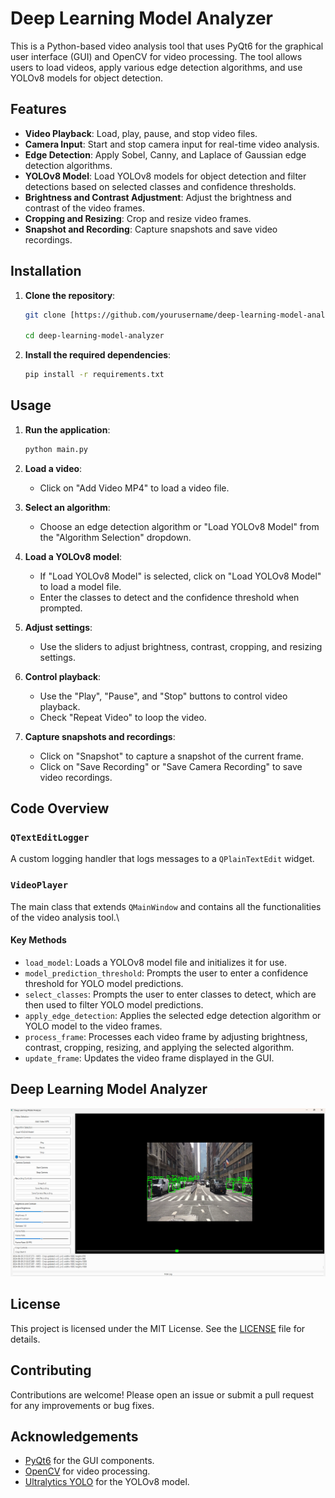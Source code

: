# Deep Learning Model Analyzer

This is a Python-based video analysis tool that uses PyQt6 for the graphical user interface (GUI) and OpenCV for video processing. The tool allows users to load videos, apply various edge detection algorithms, and use YOLOv8 models for object detection.

## Features

- **Video Playback**: Load, play, pause, and stop video files.
- **Camera Input**: Start and stop camera input for real-time video analysis.
- **Edge Detection**: Apply Sobel, Canny, and Laplace of Gaussian edge detection algorithms.
- **YOLOv8 Model**: Load YOLOv8 models for object detection and filter detections based on selected classes and confidence thresholds.
- **Brightness and Contrast Adjustment**: Adjust the brightness and contrast of the video frames.
- **Cropping and Resizing**: Crop and resize video frames.
- **Snapshot and Recording**: Capture snapshots and save video recordings.

## Installation

1. **Clone the repository**:
    ```bash
    git clone [https://github.com/yourusername/deep-learning-model-analyzer.git ](https://github.com/RajeshRamadas/Deep-Learning-Model-Analyzer.git)
    
    cd deep-learning-model-analyzer
    ```

2. **Install the required dependencies**:
    ```bash
    pip install -r requirements.txt
    ```

## Usage

1. **Run the application**:
    ```bash
    python main.py
    ```

2. **Load a video**:
    - Click on "Add Video MP4" to load a video file.

3. **Select an algorithm**:
    - Choose an edge detection algorithm or "Load YOLOv8 Model" from the "Algorithm Selection" dropdown.

4. **Load a YOLOv8 model**:
    - If "Load YOLOv8 Model" is selected, click on "Load YOLOv8 Model" to load a model file.
    - Enter the classes to detect and the confidence threshold when prompted.

5. **Adjust settings**:
    - Use the sliders to adjust brightness, contrast, cropping, and resizing settings.

6. **Control playback**:
    - Use the "Play", "Pause", and "Stop" buttons to control video playback.
    - Check "Repeat Video" to loop the video.

7. **Capture snapshots and recordings**:
    - Click on "Snapshot" to capture a snapshot of the current frame.
    - Click on "Save Recording" or "Save Camera Recording" to save video recordings.

## Code Overview

### `QTextEditLogger`
A custom logging handler that logs messages to a `QPlainTextEdit` widget.

### `VideoPlayer`
The main class that extends `QMainWindow` and contains all the functionalities of the video analysis tool.\

#### Key Methods

- `load_model`: Loads a YOLOv8 model file and initializes it for use.
- `model_prediction_threshold`: Prompts the user to enter a confidence threshold for YOLO model predictions.
- `select_classes`: Prompts the user to enter classes to detect, which are then used to filter YOLO model predictions.
- `apply_edge_detection`: Applies the selected edge detection algorithm or YOLO model to the video frames.
- `process_frame`: Processes each video frame by adjusting brightness, contrast, cropping, resizing, and applying the selected algorithm.
- `update_frame`: Updates the video frame displayed in the GUI.

## Deep Learning Model Analyzer 
![img.png](02-Implementation/doc/image/img.png)

## License

This project is licensed under the MIT License. See the [LICENSE](LICENSE) file for details.

## Contributing

Contributions are welcome! Please open an issue or submit a pull request for any improvements or bug fixes.

## Acknowledgements

- [PyQt6](https://www.riverbankcomputing.com/software/pyqt/intro) for the GUI components.
- [OpenCV](https://opencv.org/) for video processing.
- [Ultralytics YOLO](https://github.com/ultralytics/yolov5) for the YOLOv8 model.
